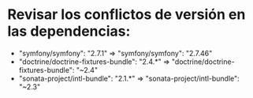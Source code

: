 Revisar los conflictos de versión en las dependencias:
=
* "symfony/symfony": "2.7.1" => "symfony/symfony": "2.7.46"
* "doctrine/doctrine-fixtures-bundle": "2.4.*" => "doctrine/doctrine-fixtures-bundle": "~2.4"
* "sonata-project/intl-bundle": "2.1.*" => "sonata-project/intl-bundle": "~2.3"